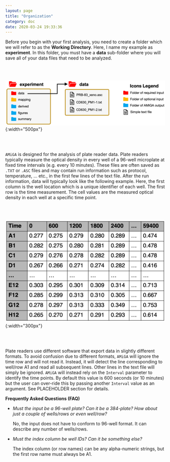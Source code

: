 ```yaml
---
layout: page
title: "Organization"
category: doc
date: 2020-03-24 19:33:36
---
```


Before you begin with your first analysis, you need to create a folder which we will refer to as the __Working Directory__. Here, I name my example as __experiment__. In this folder, you must have a __data__ sub-folder where you will save all of your data files that need to be analyzed.

<br /><br />

![amiga directory tree example](../assets/img/amiga_directory_tree_simple.png){:width="500px"}
<!--- ![amiga directory tree example](../assets/img/amiga_directory_tree_simple.png){:class="img-responsive"} --->

<br /><br />

`AMiGA` is designed for the analysis of plate reader data. Plate readers typically measure the optical density in every well of a 96-well microplate at fixed time intervals (e.g. every 10 minutes). These files are often saved as `.TXT` or `.ASC` files and may contain run information such as protocol, temperature, ... etc., in the first few lines of the text file. After the run information, data will typically look like the following example. Here, the first column is the well location which is a unique identifier of each well. The  first row is the time measurement. The cell values are the measured optical density in each well at a specific time point.

<br /><br />

![example data file](../assets/img/example_data_file.png){:width="300px"}
<!--- ![amiga directory tree example](../assets/img/amiga_directory_tree_simple.png){:class="img-responsive"} --->

<br /><br />

Plate readers use different software that export data in slightly different formats. To avoid confusion due to different formats, `AMiGA` will ignore the time row and will not read it. Instead, it will detect the line corresponding to well/row A1 and read all subsequent lines. Other lines in the text file will simply be ignored. `AMiGA` will instead rely on the `Interval` parameter to identify the time points. By default this value is 600 seconds (or 10 minutes) but the user can over-ride this by passing another `Interval` value as an argument. See PLACEHOLDER section for details.

__Frequently Asked Questions (FAQ)__

- *Must the input be a 96-well plate? Can it be a 384-plate? How about just a couple of wells/rows or even well/row?*

    No, the input does not have to conform to 96-well format. It can describe any number of wells/rows.

- *Must the index column be well IDs? Can it be something else?*

    The index column (or row names) can be any alpha-numeric strings, but the first row name must always be A1.
